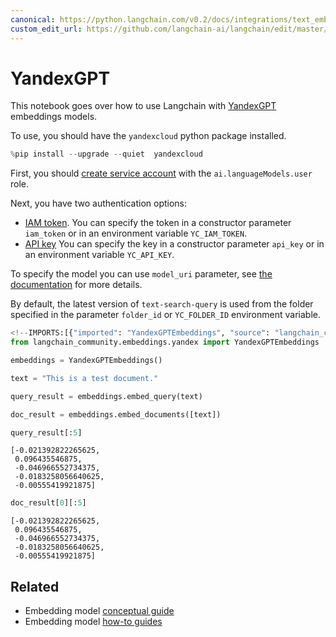 ```yaml
---
canonical: https://python.langchain.com/v0.2/docs/integrations/text_embedding/yandex/
custom_edit_url: https://github.com/langchain-ai/langchain/edit/master/docs/docs/integrations/text_embedding/yandex.ipynb
---
```


# YandexGPT

This notebook goes over how to use Langchain with [YandexGPT](https://cloud.yandex.com/en/services/yandexgpt) embeddings models.

To use, you should have the `yandexcloud` python package installed.


```python
%pip install --upgrade --quiet  yandexcloud
```

First, you should [create service account](https://cloud.yandex.com/en/docs/iam/operations/sa/create) with the `ai.languageModels.user` role.

Next, you have two authentication options:
- [IAM token](https://cloud.yandex.com/en/docs/iam/operations/iam-token/create-for-sa).
    You can specify the token in a constructor parameter `iam_token` or in an environment variable `YC_IAM_TOKEN`.
- [API key](https://cloud.yandex.com/en/docs/iam/operations/api-key/create)
    You can specify the key in a constructor parameter `api_key` or in an environment variable `YC_API_KEY`.

To specify the model you can use `model_uri` parameter, see [the documentation](https://cloud.yandex.com/en/docs/yandexgpt/concepts/models#yandexgpt-embeddings) for more details.

By default, the latest version of `text-search-query` is used from the folder specified in the parameter `folder_id` or `YC_FOLDER_ID` environment variable.


```python
<!--IMPORTS:[{"imported": "YandexGPTEmbeddings", "source": "langchain_community.embeddings.yandex", "docs": "https://api.python.langchain.com/en/latest/embeddings/langchain_community.embeddings.yandex.YandexGPTEmbeddings.html", "title": "YandexGPT"}]-->
from langchain_community.embeddings.yandex import YandexGPTEmbeddings
```


```python
embeddings = YandexGPTEmbeddings()
```


```python
text = "This is a test document."
```


```python
query_result = embeddings.embed_query(text)
```


```python
doc_result = embeddings.embed_documents([text])
```


```python
query_result[:5]
```



```output
[-0.021392822265625,
 0.096435546875,
 -0.046966552734375,
 -0.0183258056640625,
 -0.00555419921875]
```



```python
doc_result[0][:5]
```



```output
[-0.021392822265625,
 0.096435546875,
 -0.046966552734375,
 -0.0183258056640625,
 -0.00555419921875]
```



## Related

- Embedding model [conceptual guide](/docs/concepts/#embedding-models)
- Embedding model [how-to guides](/docs/how_to/#embedding-models)
